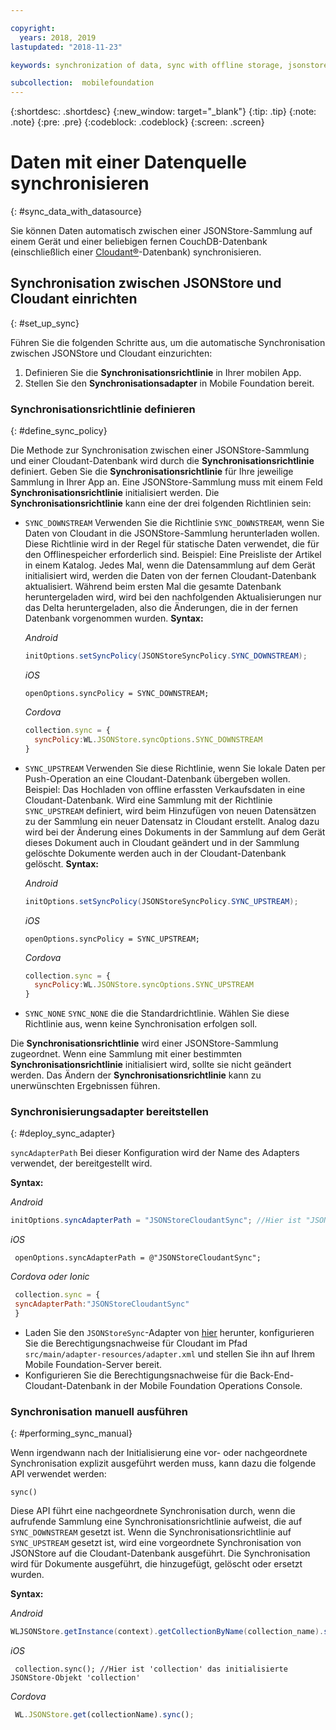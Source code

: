 ```yaml
---

copyright:
  years: 2018, 2019
lastupdated: "2018-11-23"

keywords: synchronization of data, sync with offline storage, jsonstore sync

subcollection:  mobilefoundation
---
```


{:shortdesc: .shortdesc}
{:new_window: target="_blank"}
{:tip: .tip}
{:note: .note}
{:pre: .pre}
{:codeblock: .codeblock}
{:screen: .screen}

# Daten mit einer Datenquelle synchronisieren
{: #sync_data_with_datasource}

Sie können Daten automatisch zwischen einer JSONStore-Sammlung auf einem Gerät und einer beliebigen fernen CouchDB-Datenbank (einschließlich einer [Cloudant®](https://www.ibm.com/in-en/marketplace/database-management)-Datenbank) synchronisieren.

## Synchronisation zwischen JSONStore und Cloudant einrichten
{: #set_up_sync}

Führen Sie die folgenden Schritte aus, um die automatische Synchronisation zwischen JSONStore und Cloudant einzurichten:

1. Definieren Sie die **Synchronisationsrichtlinie** in Ihrer mobilen App.
2. Stellen Sie den **Synchronisationsadapter** in Mobile Foundation bereit.

### Synchronisationsrichtlinie definieren
{: #define_sync_policy}

Die Methode zur Synchronisation zwischen einer JSONStore-Sammlung und einer Cloudant-Datenbank wird durch die **Synchronisationsrichtlinie** definiert. Geben Sie die **Synchronisationsrichtlinie** für Ihre jeweilige Sammlung in Ihrer App an.
Eine JSONStore-Sammlung muss mit einem Feld **Synchronisationsrichtlinie** initialisiert werden. Die **Synchronisationsrichtlinie** kann eine der drei folgenden Richtlinien sein:

* `SYNC_DOWNSTREAM`
  Verwenden Sie die Richtlinie `SYNC_DOWNSTREAM`, wenn Sie Daten von Cloudant in die JSONStore-Sammlung herunterladen wollen. Diese Richtlinie wird in der Regel für statische Daten verwendet, die für den Offlinespeicher erforderlich sind. Beispiel: Eine Preisliste der Artikel in einem Katalog. Jedes Mal, wenn die Datensammlung auf dem Gerät initialisiert wird, werden die Daten von der fernen Cloudant-Datenbank aktualisiert. Während beim ersten Mal die gesamte Datenbank heruntergeladen wird, wird bei den nachfolgenden Aktualisierungen nur das Delta heruntergeladen, also die Änderungen, die in der fernen Datenbank vorgenommen wurden.
  **Syntax:**

  *Android*
  ```java
  initOptions.setSyncPolicy(JSONStoreSyncPolicy.SYNC_DOWNSTREAM);
  ```

  *iOS*
  ```objc
  openOptions.syncPolicy = SYNC_DOWNSTREAM;
  ```

  *Cordova*
  ```javascript
  collection.sync = {
    syncPolicy:WL.JSONStore.syncOptions.SYNC_DOWNSTREAM
  }
  ```

* `SYNC_UPSTREAM`
  Verwenden Sie diese Richtlinie, wenn Sie lokale Daten per Push-Operation an eine Cloudant-Datenbank übergeben wollen. Beispiel: Das Hochladen von offline erfassten Verkaufsdaten in eine Cloudant-Datenbank. Wird eine Sammlung mit der Richtlinie `SYNC_UPSTREAM` definiert, wird beim Hinzufügen von neuen Datensätzen zu der Sammlung ein neuer Datensatz in Cloudant erstellt. Analog dazu wird bei der Änderung eines Dokuments in der Sammlung auf dem Gerät dieses Dokument auch in Cloudant geändert und in der Sammlung gelöschte Dokumente werden auch in der Cloudant-Datenbank gelöscht.
  **Syntax:**

  *Android*
  ```java
  initOptions.setSyncPolicy(JSONStoreSyncPolicy.SYNC_UPSTREAM);
  ```

  *iOS*
  ```objc
  openOptions.syncPolicy = SYNC_UPSTREAM;
  ```

  *Cordova*
  ```javascript
  collection.sync = {
    syncPolicy:WL.JSONStore.syncOptions.SYNC_UPSTREAM
  }
  ```

* `SYNC_NONE`
  `SYNC_NONE` die die Standardrichtlinie. Wählen Sie diese Richtlinie aus, wenn keine Synchronisation erfolgen soll.

Die **Synchronisationsrichtlinie** wird einer JSONStore-Sammlung zugeordnet. Wenn eine Sammlung mit einer bestimmten **Synchronisationsrichtlinie** initialisiert wird, sollte sie nicht geändert werden. Das Ändern der **Synchronisationsrichtlinie** kann zu unerwünschten Ergebnissen führen.

### Synchronisierungsadapter bereitstellen
{: #deploy_sync_adapter}

`syncAdapterPath`
Bei dieser Konfiguration wird der Name des Adapters verwendet, der bereitgestellt wird.

**Syntax:**

*Android*
 ```java
 initOptions.syncAdapterPath = "JSONStoreCloudantSync"; //Hier ist "JSONStoreCloudantSync" der Name des Adapters.
 ```

*iOS*
 ```objc
  openOptions.syncAdapterPath = @"JSONStoreCloudantSync";
 ```

*Cordova oder Ionic*
 ```javascript
  collection.sync = {
  syncAdapterPath:"JSONStoreCloudantSync"
  }
 ```

* Laden Sie den `JSONStoreSync`-Adapter von [hier](https://github.com/MobileFirst-Platform-Developer-Center/JSONStoreCloudantSync/) herunter, konfigurieren Sie die Berechtigungsnachweise für Cloudant im Pfad `src/main/adapter-resources/adapter.xml` und stellen Sie ihn auf Ihrem Mobile Foundation-Server bereit.
* Konfigurieren Sie die Berechtigungsnachweise für die Back-End-Cloudant-Datenbank in der Mobile Foundation Operations Console.

### Synchronisation manuell ausführen
{: #performing_sync_manual}

Wenn irgendwann nach der Initialisierung eine vor- oder nachgeordnete Synchronisation explizit ausgeführt werden muss, kann dazu die folgende API verwendet werden:

`sync()`

Diese API führt eine nachgeordnete Synchronisation durch, wenn die aufrufende Sammlung eine Synchronisationsrichtlinie aufweist, die auf `SYNC_DOWNSTREAM` gesetzt ist. Wenn die Synchronisationsrichtlinie auf `SYNC_UPSTREAM` gesetzt ist, wird eine vorgeordnete Synchronisation von JSONStore auf die Cloudant-Datenbank ausgeführt. Die Synchronisation wird für Dokumente ausgeführt, die hinzugefügt, gelöscht oder ersetzt wurden.

**Syntax:**

*Android*
 ```java
 WLJSONStore.getInstance(context).getCollectionByName(collection_name).sync();
 ```

*iOS*
 ```objc
  collection.sync(); //Hier ist 'collection' das initialisierte JSONStore-Objekt 'collection'
 ```

*Cordova*
 ```javascript
  WL.JSONStore.get(collectionName).sync();
 ```
